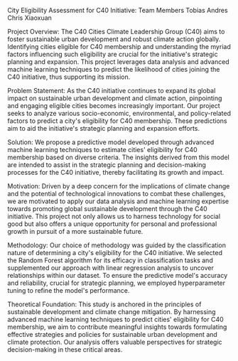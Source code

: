 City Eligibility Assessment for C40 Initiative:
Team Members
Tobias
Andres
Chris
Xiaoxuan

Project Overview:
The C40 Cities Climate Leadership Group (C40) aims to foster sustainable urban development and robust climate action globally. Identifying cities eligible for C40 membership and understanding the myriad factors influencing such eligibility are crucial for the initiative's strategic planning and expansion. This project leverages data analysis and advanced machine learning techniques to predict the likelihood of cities joining the C40 initiative, thus supporting its mission.

Problem Statement:
As the C40 initiative continues to expand its global impact on sustainable urban development and climate action, pinpointing and engaging eligible cities becomes increasingly important. Our project seeks to analyze various socio-economic, environmental, and policy-related factors to predict a city's eligibility for C40 membership. These predictions aim to aid the initiative's strategic planning and expansion efforts.

Solution:
We propose a predictive model developed through advanced machine learning techniques to estimate cities' eligibility for C40 membership based on diverse criteria. The insights derived from this model are intended to assist in the strategic planning and decision-making processes for the C40 initiative, thereby facilitating its growth and impact.

Motivation:
Driven by a deep concern for the implications of climate change and the potential of technological innovations to combat these challenges, we are motivated to apply our data analysis and machine learning expertise towards promoting global sustainable development through the C40 initiative. This project not only allows us to harness technology for social good but also offers a unique opportunity for personal and professional growth in pursuit of a more sustainable future.

Methodology:
Our choice of methodology was guided by the classification nature of determining a city's eligibility for the C40 initiative. We selected the Random Forest algorithm for its efficacy in classification tasks and supplemented our approach with linear regression analysis to uncover relationships within our dataset. To ensure the predictive model's accuracy and reliability, crucial for strategic planning, we employed hyperparameter tuning to refine the model's performance.

Theoretical Foundation:
This study is anchored in the principles of sustainable development and climate change mitigation. By harnessing advanced machine learning techniques to predict cities' eligibility for C40 membership, we aim to contribute meaningful insights towards formulating effective strategies and policies for sustainable urban development and climate protection. Our analysis offers valuable perspectives for strategic decision-making in these critical areas.
